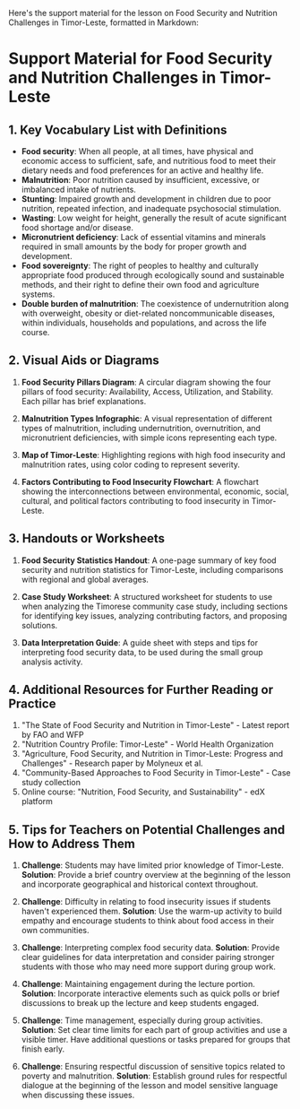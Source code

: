 Here's the support material for the lesson on Food Security and Nutrition Challenges in Timor-Leste, formatted in Markdown:

# Support Material for Food Security and Nutrition Challenges in Timor-Leste

## 1. Key Vocabulary List with Definitions

- **Food security**: When all people, at all times, have physical and economic access to sufficient, safe, and nutritious food to meet their dietary needs and food preferences for an active and healthy life.
- **Malnutrition**: Poor nutrition caused by insufficient, excessive, or imbalanced intake of nutrients.
- **Stunting**: Impaired growth and development in children due to poor nutrition, repeated infection, and inadequate psychosocial stimulation.
- **Wasting**: Low weight for height, generally the result of acute significant food shortage and/or disease.
- **Micronutrient deficiency**: Lack of essential vitamins and minerals required in small amounts by the body for proper growth and development.
- **Food sovereignty**: The right of peoples to healthy and culturally appropriate food produced through ecologically sound and sustainable methods, and their right to define their own food and agriculture systems.
- **Double burden of malnutrition**: The coexistence of undernutrition along with overweight, obesity or diet-related noncommunicable diseases, within individuals, households and populations, and across the life course.

## 2. Visual Aids or Diagrams

1. **Food Security Pillars Diagram**: A circular diagram showing the four pillars of food security: Availability, Access, Utilization, and Stability. Each pillar has brief explanations.

2. **Malnutrition Types Infographic**: A visual representation of different types of malnutrition, including undernutrition, overnutrition, and micronutrient deficiencies, with simple icons representing each type.

3. **Map of Timor-Leste**: Highlighting regions with high food insecurity and malnutrition rates, using color coding to represent severity.

4. **Factors Contributing to Food Insecurity Flowchart**: A flowchart showing the interconnections between environmental, economic, social, cultural, and political factors contributing to food insecurity in Timor-Leste.

## 3. Handouts or Worksheets

1. **Food Security Statistics Handout**: A one-page summary of key food security and nutrition statistics for Timor-Leste, including comparisons with regional and global averages.

2. **Case Study Worksheet**: A structured worksheet for students to use when analyzing the Timorese community case study, including sections for identifying key issues, analyzing contributing factors, and proposing solutions.

3. **Data Interpretation Guide**: A guide sheet with steps and tips for interpreting food security data, to be used during the small group analysis activity.

## 4. Additional Resources for Further Reading or Practice

1. "The State of Food Security and Nutrition in Timor-Leste" - Latest report by FAO and WFP
2. "Nutrition Country Profile: Timor-Leste" - World Health Organization
3. "Agriculture, Food Security, and Nutrition in Timor-Leste: Progress and Challenges" - Research paper by Molyneux et al.
4. "Community-Based Approaches to Food Security in Timor-Leste" - Case study collection
5. Online course: "Nutrition, Food Security, and Sustainability" - edX platform

## 5. Tips for Teachers on Potential Challenges and How to Address Them

1. **Challenge**: Students may have limited prior knowledge of Timor-Leste.
   **Solution**: Provide a brief country overview at the beginning of the lesson and incorporate geographical and historical context throughout.

2. **Challenge**: Difficulty in relating to food insecurity issues if students haven't experienced them.
   **Solution**: Use the warm-up activity to build empathy and encourage students to think about food access in their own communities.

3. **Challenge**: Interpreting complex food security data.
   **Solution**: Provide clear guidelines for data interpretation and consider pairing stronger students with those who may need more support during group work.

4. **Challenge**: Maintaining engagement during the lecture portion.
   **Solution**: Incorporate interactive elements such as quick polls or brief discussions to break up the lecture and keep students engaged.

5. **Challenge**: Time management, especially during group activities.
   **Solution**: Set clear time limits for each part of group activities and use a visible timer. Have additional questions or tasks prepared for groups that finish early.

6. **Challenge**: Ensuring respectful discussion of sensitive topics related to poverty and malnutrition.
   **Solution**: Establish ground rules for respectful dialogue at the beginning of the lesson and model sensitive language when discussing these issues.